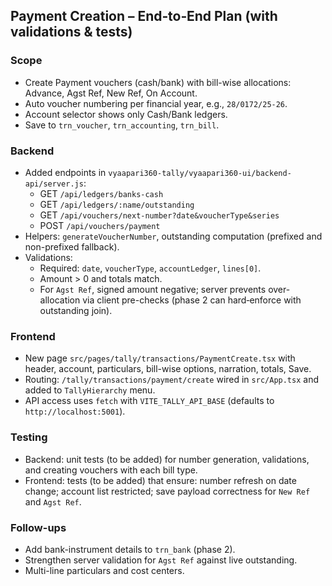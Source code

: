 ## Payment Creation – End‑to‑End Plan (with validations & tests)

### Scope
- Create Payment vouchers (cash/bank) with bill-wise allocations: Advance, Agst Ref, New Ref, On Account.
- Auto voucher numbering per financial year, e.g., `28/0172/25-26`.
- Account selector shows only Cash/Bank ledgers.
- Save to `trn_voucher`, `trn_accounting`, `trn_bill`.

### Backend
- Added endpoints in `vyaapari360-tally/vyaapari360-ui/backend-api/server.js`:
  - GET `/api/ledgers/banks-cash`
  - GET `/api/ledgers/:name/outstanding`
  - GET `/api/vouchers/next-number?date&voucherType&series`
  - POST `/api/vouchers/payment`
- Helpers: `generateVoucherNumber`, outstanding computation (prefixed and non-prefixed fallback).
- Validations:
  - Required: `date`, `voucherType`, `accountLedger`, `lines[0]`.
  - Amount > 0 and totals match.
  - For `Agst Ref`, signed amount negative; server prevents over-allocation via client pre-checks (phase 2 can hard‑enforce with outstanding join).

### Frontend
- New page `src/pages/tally/transactions/PaymentCreate.tsx` with header, account, particulars, bill-wise options, narration, totals, Save.
- Routing: `/tally/transactions/payment/create` wired in `src/App.tsx` and added to `TallyHierarchy` menu.
- API access uses `fetch` with `VITE_TALLY_API_BASE` (defaults to `http://localhost:5001`).

### Testing
- Backend: unit tests (to be added) for number generation, validations, and creating vouchers with each bill type.
- Frontend: tests (to be added) that ensure: number refresh on date change; account list restricted; save payload correctness for `New Ref` and `Agst Ref`.

### Follow-ups
- Add bank-instrument details to `trn_bank` (phase 2).
- Strengthen server validation for `Agst Ref` against live outstanding.
- Multi-line particulars and cost centers.



